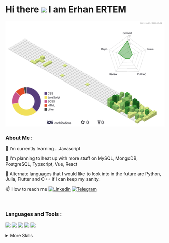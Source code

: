<h1> Hi there <img src="https://media.giphy.com/media/hvRJCLFzcasrR4ia7z/giphy.gif" width="30px"/> I am Erhan ERTEM </h1> 
  
![](./profile-3d-contrib/profile-green-animate.svg)

### About Me :

🌱 I’m currently learning ...Javascript

🔮 I'm planning to heat up with more stuff on MySQL, MongoDB, PostgreSQL, Typscript, Vue, React 

🎁 Alternate languages that I would like to look into in the future are Python, Julia, Flutter and C++ if I can keep my sanity.

📫 How to reach me [![Linkedin](https://img.shields.io/badge/-eertem-8CC569?style=flat&logo=Linkedin&logoColor=white)](https://www.linkedin.com/in/erhan-ertem-46ab361a0/) [![Telegram](https://img.shields.io/badge/-erhanertem-8CC569?style=flat&logo=telegram&logoColor=white)](https://t.me/erhanertem)

&nbsp;

### Languages and Tools :
![](https://img.shields.io/badge/Style-HTML5-informational?style=flat&logo=html5&logoColor=white&color=D8E887)
![](https://img.shields.io/badge/Style-CSS-informational?style=flat&logo=css3&logoColor=white&color=D8E887)
![](https://img.shields.io/badge/Style-Sass-informational?style=flat&logo=Sass&logoColor=white&color=D8E887)
![](https://img.shields.io/badge/Code-JavaScript-informational?style=flat&logo=JavaScript&logoColor=white&color=8CC569)
![](https://img.shields.io/badge/Code-MySQL-informational?style=flat&logo=mysql&logoColor=white&color=8CC569)

<details>
<summary>More Skills</summary>
  
![](https://img.shields.io/badge/Tool-GitKraken-informational?style=flat&logo=GitKraken&logoColor=white&color=f3b745)
......

</details>

<!--
**erhanertem/erhanertem** is a ✨ _special_ ✨ repository because its `README.md` (this file) appears on your GitHub profile.

Here are some ideas to get you started:

- 🔭 I’m currently working on ...
- 🌱 I’m currently learning ...
- 👯 I’m looking to collaborate on ...
- 🤔 I’m looking for help with ...
- 💬 Ask me about ...
- 📫 How to reach me: ...
- 😄 Pronouns: ...
- ⚡ Fun fact: ...
-->
